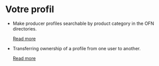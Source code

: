 # Votre profil

* Make producer profiles searchable by product category in the OFN directories.

  [Read more](making-a-producer-profile-searchable-by-product-category.md)

* Transferring ownership of a profile from one user to another.

  [Read more]()

